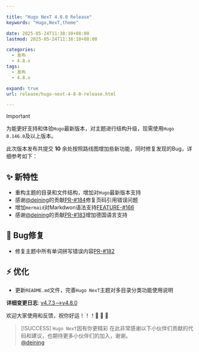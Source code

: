 ```yaml
---

title: "Hugo NexT 4.8.0 Release"
keywords: "Hugo,NexT,theme"

date: 2025-05-24T11:38:10+08:00
lastmod: 2025-05-24T11:38:10+08:00

categories:
  - 发布
  - 4.8.x
tags:
  - 发布
  - 4.8.x

expand: true
url: release/hugo-next-4-8-0-release.html

---
```


> [!IMPORTANT]
> 为能更好支持和体验`Hugo`最新版本，对主题进行结构升级，现需使用`Hugo 0.146.0`及以上版本。

此次版本发布共提交 **10** 余处按照路线图增加些新功能，同时修复发现的Bug，详细参考如下：

## :sparkles: 新特性

- 重构主题的目录和文件结构，增加对`Hugo`最新版本支持
- 感谢[@deining](https://github.com/deining)的贡献[PR-#184](https://github.com/hugo-next/hugo-theme-next/pull/184)修复页码引用错误问题
- 增加`mermaid`对Markdwon语法支持[FEATURE-#166](https://github.com/hugo-next/hugo-theme-next/issues/166)
- 感谢[@deining](https://github.com/deining)的贡献[PR-#183](https://github.com/hugo-next/hugo-theme-next/pull/183)增加德国语言支持

## :bug: Bug修复

- 修复主题中所有单词拼写错误内容[PR-#182](https://github.com/hugo-next/hugo-theme-next/pull/182)

## :zap: 优化

- 更新`README.md`文件，完善`Hugo NexT`主题对多目录分类功能使用说明

**详细变更日志**: [v4.7.3-->v4.8.0](https://github.com/hugo-next/hugo-theme-next/compare/v4.7.3...v4.8.0)

欢迎大家使用和反馈，祝你好运！！！:tada: :tada: :tada:

> [!SUCCESS] `Hugo NexT`因有你更精彩
> 在此非常感谢以下小伙伴们贡献的代码和建议，也期待更多小伙伴们的加入，谢谢。<br/>
> [@deining](https://github.com/deining) <br/>